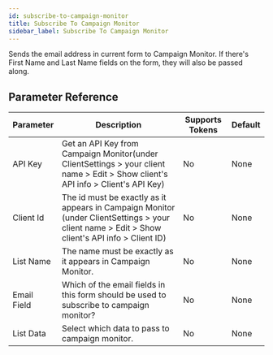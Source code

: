 ```yaml
---
id: subscribe-to-campaign-monitor
title: Subscribe To Campaign Monitor
sidebar_label: Subscribe To Campaign Monitor
---
```



Sends the email address in current form to Campaign Monitor. If there's First Name and Last Name fields on the form, they will also be passed along.

## Parameter Reference
| Parameter | Description | Supports Tokens | Default |
| -- | -- | -- | -- |
| API Key | Get an API Key from Campaign Monitor(under ClientSettings > your client name > Edit > Show client's API info > Client's API Key) | No | None |
| Client Id | The id must be exactly as it appears in Campaign Monitor (under ClientSettings > your client name > Edit > Show client's API info > Client ID) | No | None |
| List Name | The name must be exactly as it appears in Campaign Monitor. | No | None |
| Email Field | Which of the email fields in this form should be used to subscribe to campaign monitor? | No | None |
| List Data | Select which data to pass to campaign monitor. | No | None |

